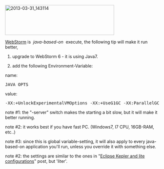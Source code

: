 <img src="https://icompile.eladkarako.com/_uploads/2013/03/2013-03-31_143114.jpg" alt="2013-03-31_143114" width="357" height="99" class="alignnone size-full wp-image-675" />

<a href="http://www.jetbrains.com/webstorm/" title="WebStorm --- I Use It - ( it is almost as good as Notepad++ )" target="_blank">WebStorm</a> is  <em>java-based-on</em>  execute,
the following tip will make it run better,
<!--more-->

1. upgrade to WebStorm 6 - it is using Java7.

2. add the following Environment-Variable:

name:
<pre>JAVA_OPTS</pre>

value:
<pre>-XX:+UnlockExperimentalVMOptions -XX:+UseG1GC -XX:ParallelGCThreads=2 -XX:ConcGCThreads=2 -server -Dsun.java2d.d3d=true -Dsun.java2d.opengl=false -Dosgi.requiredJavaVersion=1.7 -Dhelp.lucene.tokenizer=standard -Xmn512m -Xms512m -Xmx512m -Xss32m -Xverify:none</pre>

note #1:
the "-server" switch makes the starting a bit slow, but it will make it better running.

note #2:
it works best if you have fast PC. (Windows7, I7 CPU, 16GB-RAM, etc..)

note #3:
since this is global variable-setting, it will also apply to every java-based-on application you'll run,
unless you override it with something else.

note #2:
the settings are similar to the ones in "<a href="https://icompile.eladkarako.com/eclipse-kepler-and-lite-configurations/" target="_blank">Eclipse Kepler and lite configurations</a>" post, but 'liter'.
